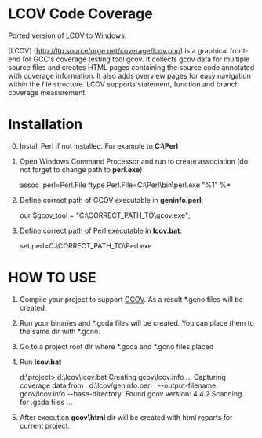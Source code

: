 LCOV Code Coverage
==================

Ported version of LCOV to Windows. 

[LCOV] (http://ltp.sourceforge.net/coverage/lcov.php) is a graphical front-end for GCC's coverage testing tool gcov. It collects gcov data for multiple source files and creates HTML pages containing the source code annotated with coverage information. It also adds overview pages for easy navigation within the file structure. LCOV supports statement, function and branch coverage measurement.

Installation
============

0. Install Perl if not installed. For example to **C:\Perl**
1. Open Windows Command Processor and run to create association (do not forget to change path to **perl.exe**)

    assoc .perl=Perl.File
    ftype Perl.File=C:\Perl\bin\perl.exe "%1" %* 

2. Define correct path of GCOV executable in **geninfo.perl**:
      
    our $gcov_tool = "C:\\CORRECT_PATH_TO\\gcov.exe";

3. Define correct path of Perl executable in **lcov.bat**:

    set perl=C:\CORRECT_PATH_TO\Perl.exe

HOW TO USE
==========

1. Compile your project to support [GCOV](https://gcc.gnu.org/onlinedocs/gcc/Invoking-Gcov.html#Invoking-Gcov). As a result *.gcno files will be created.
2. Run your binaries and *.gcda files will be created. You can place them to the same dir with *.gcno.
3. Go to a project root dir where *.gcda and *.gcno files placed
4. Run **lcov.bat**
  
    d:\project> d:\lcov\lcov.bat
    Creating gcov\lcov.info ...
    Capturing coverage data from .
    d:\lcov/geninfo.perl . --output-filename gcov/lcov.info --base-directory .Found gcov version: 4.4.2
    Scanning . for .gcda files ...

5. After execution **gcov\html** dir will be created with html reports for current project.
